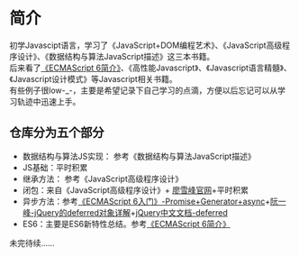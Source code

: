 # 简介

初学Javascipt语言，学习了《JavaScript+DOM编程艺术》、《JavaScript高级程序设计》、《数据结构与算法JavaScript描述》这三本书籍。<br>
后来看了[《ECMAScript 6简介》](http://es6.ruanyifeng.com)、《高性能Javascript》、《Javascript语言精髓》、《Javascript设计模式》等Javascript相关书籍。<br>
有些例子很low-_-，主要是希望记录下自己学习的点滴，方便以后忘记可以从学习轨迹中迅速上手。


## 仓库分为五个部分
- 数据结构与算法JS实现： 参考《数据结构与算法JavaScript描述》
- JS基础：平时积累
- 继承方法： 参考《JavaScript高级程序设计》
- 闭包：来自《JavaScript高级程序设计》+ [廖雪峰官网](http://www.liaoxuefeng.com/wiki/001434446689867b27157e896e74d51a89c25cc8b43bdb3000/00143449934543461c9d5dfeeb848f5b72bd012e1113d15000)+平时积累
- 异步方法：参考[《ECMAScript 6入门》-Promise+Generator+async](http://es6.ruanyifeng.com/#docs/promise)+[阮一峰-jQuery的deferred对象详解](http://www.ruanyifeng.com/blog/2011/08/a_detailed_explanation_of_jquery_deferred_object.html)+[jQuery中文文档-deferred](http://www.css88.com/jqapi-1.9/category/deferred-object/)<br>
- ES6：主要是ES6新特性总结。参考[《ECMAScript 6简介》](http://es6.ruanyifeng.com/#docs/intro)

未完待续……



